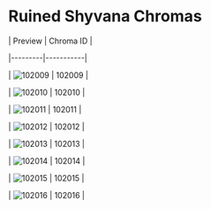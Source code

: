 # Ruined Shyvana Chromas


| Preview | Chroma ID |

|---------|-----------|

| ![102009](https://raw.communitydragon.org/latest/plugins/rcp-be-lol-game-data/global/default/v1/champion-chroma-images/102/102009.png) | 102009 |

| ![102010](https://raw.communitydragon.org/latest/plugins/rcp-be-lol-game-data/global/default/v1/champion-chroma-images/102/102010.png) | 102010 |

| ![102011](https://raw.communitydragon.org/latest/plugins/rcp-be-lol-game-data/global/default/v1/champion-chroma-images/102/102011.png) | 102011 |

| ![102012](https://raw.communitydragon.org/latest/plugins/rcp-be-lol-game-data/global/default/v1/champion-chroma-images/102/102012.png) | 102012 |

| ![102013](https://raw.communitydragon.org/latest/plugins/rcp-be-lol-game-data/global/default/v1/champion-chroma-images/102/102013.png) | 102013 |

| ![102014](https://raw.communitydragon.org/latest/plugins/rcp-be-lol-game-data/global/default/v1/champion-chroma-images/102/102014.png) | 102014 |

| ![102015](https://raw.communitydragon.org/latest/plugins/rcp-be-lol-game-data/global/default/v1/champion-chroma-images/102/102015.png) | 102015 |

| ![102016](https://raw.communitydragon.org/latest/plugins/rcp-be-lol-game-data/global/default/v1/champion-chroma-images/102/102016.png) | 102016 |